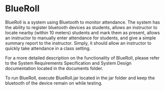 # BlueRoll

BlueRoll is a system using Bluetooth to monitor attendance. The system has the ability to register bluetooth devices as students, allows an instructor to locate nearby (within 10 meters) students and mark them as present, allows an instructor to manually enter attendance for students, and give a simple summary report to the instructor. Simply, it should allow an instructor to quickly take attendance in a class setting.

For a more detailed description on the functionality of BlueRoll, please refer to the System Requirements Specification and System Design documentation located in the documents folder.

To run BlueRoll, execute BlueRoll.jar located in the jar folder and keep the bluetooth of the device remain on while testing.
